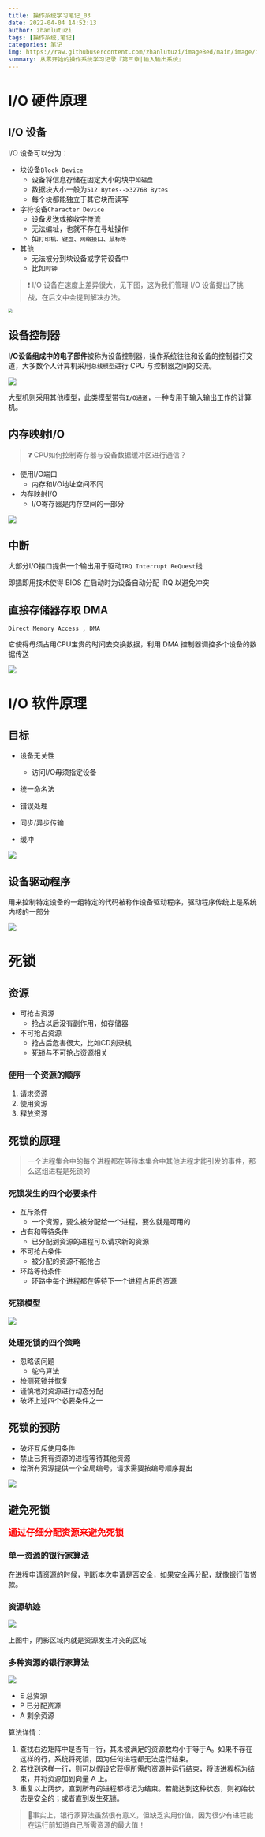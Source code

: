 ```yaml
---
title: 操作系统学习笔记_03
date: 2022-04-04 14:52:13
author: zhanlutuzi
tags: [操作系统,笔记]
categories: 笔记
img: https://raw.githubusercontent.com/zhanlutuzi/imageBed/main/image/image-20220302200521587.png
summary: 从零开始的操作系统学习记录『第三章|输入输出系统』
---
```


# I/O 硬件原理

## I/O 设备

I/O 设备可以分为：

- 块设备`Block Device`
  - 设备将信息存储在固定大小的块中`如磁盘`
  - 数据块大小一般为`512 Bytes-->32768 Bytes`
  - 每个块都能独立于其它块而读写
- 字符设备`Character Device`
  - 设备发送或接收字符流
  - 无法编址，也就不存在寻址操作
  - 如`打印机、键盘、网络接口、鼠标等`
- 其他
  - 无法被分到块设备或字符设备中
  - 比如`时钟`

> ❗ I/O 设备在速度上差异很大，见下图，这为我们管理 I/O 设备提出了挑战，在后文中会提到解决办法。

<img src="https://raw.githubusercontent.com/zhanlutuzi/imageBed/main/image/image-20220404160027122.png" style="zoom:50%;" />

## 设备控制器

​	**I/O设备组成中的电子部件**被称为设备控制器，操作系统往往和设备的控制器打交道，大多数个人计算机采用`总线模型`进行 CPU 与控制器之间的交流。

![](https://raw.githubusercontent.com/zhanlutuzi/imageBed/main/image/ApplicationFrameHost_1vQQ1KaZ7j.png)

​	大型机则采用其他模型，此类模型带有`I/O通道`，一种专用于输入输出工作的计算机。

## 内存映射I/O

> ❓ CPU如何控制寄存器与设备数据缓冲区进行通信？

- 使用I/O端口
  - 内存和I/O地址空间不同
- 内存映射I/O
  - I/O寄存器是内存空间的一部分

![](https://raw.githubusercontent.com/zhanlutuzi/imageBed/main/image/image-20220404193104304.png)



## 中断

大部分I/O接口提供一个输出用于驱动`IRQ Interrupt ReQuest`线

即插即用技术使得 BIOS 在启动时为设备自动分配 IRQ 以避免冲突

## 直接存储器存取 DMA

`Direct Memory Access , DMA`

它使得毋须占用CPU宝贵的时间去交换数据，利用 DMA 控制器调控多个设备的数据传送

![](https://raw.githubusercontent.com/zhanlutuzi/imageBed/main/image/image-20220404193751362.png)

# I/O 软件原理

## 目标

- 设备无关性
  - 访问I/O毋须指定设备

- 统一命名法
- 错误处理
- 同步/异步传输
- 缓冲

![](https://raw.githubusercontent.com/zhanlutuzi/imageBed/main/image/image-20220404200109964.png)



## 设备驱动程序

用来控制特定设备的一组特定的代码被称作设备驱动程序，驱动程序传统上是系统内核的一部分

![](https://raw.githubusercontent.com/zhanlutuzi/imageBed/main/image/image-20220404201218694.png)

# 死锁

## 资源

- 可抢占资源
  - 抢占以后没有副作用，如存储器
- 不可抢占资源
  - 抢占后危害很大，比如CD刻录机
  - 死锁与不可抢占资源相关

### 使用一个资源的顺序

1. 请求资源
2. 使用资源
3. 释放资源

## 死锁的原理

> 一个进程集合中的每个进程都在等待本集合中其他进程才能引发的事件，那么这组进程是死锁的

### 死锁发生的四个必要条件

- 互斥条件
  - 一个资源，要么被分配给一个进程，要么就是可用的
- 占有和等待条件
  - 已分配到资源的进程可以请求新的资源
- 不可抢占条件
  - 被分配的资源不能抢占
- 环路等待条件
  - 环路中每个进程都在等待下一个进程占用的资源

### 死锁模型

![](https://raw.githubusercontent.com/zhanlutuzi/imageBed/main/image/image-20220404202545162.png)

### 处理死锁的四个策略

- 忽略该问题
  - 鸵鸟算法
- 检测死锁并恢复
- 谨慎地对资源进行动态分配
- 破坏上述四个必要条件之一

## 死锁的预防

- 破坏互斥使用条件
- 禁止已拥有资源的进程等待其他资源
- 给所有资源提供一个全局编号，请求需要按编号顺序提出

![](https://raw.githubusercontent.com/zhanlutuzi/imageBed/main/image/image-20220404204123554.png)

## 避免死锁

**<font color=red size=4.5 face=仿宋>通过仔细分配资源来避免死锁</font>**

### 单一资源的银行家算法

在进程申请资源的时候，判断本次申请是否安全，如果安全再分配，就像银行借贷款。

### 资源轨迹

![](https://raw.githubusercontent.com/zhanlutuzi/imageBed/main/image/image-20220404205750270.png)

上图中，阴影区域内就是资源发生冲突的区域

### 多种资源的银行家算法

![](https://raw.githubusercontent.com/zhanlutuzi/imageBed/main/image/image-20220404210239120.png)

- E 总资源
- P 已分配资源
- A 剩余资源

算法详情：

1. 查找右边矩阵中是否有一行，其未被满足的资源数均小于等于A。如果不存在这样的行，系统将死锁，因为任何进程都无法运行结束。
2. 若找到这样一行，则可以假设它获得所需的资源并运行结束，将该进程标为结束，并将资源加到向量 A 上。
3. 重复以上两步，直到所有的进程都标记为结束。若能达到这种状态，则初始状态是安全的；或者直到发生死锁。

> 📌事实上，银行家算法虽然很有意义，但缺乏实用价值，因为很少有进程能在运行前知道自己所需资源的最大值！
